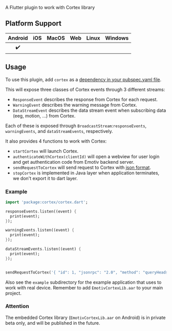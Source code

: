 A Flutter plugin to work with Cortex library

## Platform Support

| Android |  iOS  | MacOS |  Web  | Linux | Windows |
| :-----: | :---: | :---: | :---: | :---: | :-----: |
|   ✔️    |      |      |     |       |         |

## Usage

To use this plugin, add `cortex` as a [dependency in your pubspec.yaml
file](https://plus.fluttercommunity.dev/docs/overview).

This will expose three classes of Cortex events through 3 different
streams:

- `ResponseEvent` describes the response from Cortex for each request.
- `WarningEvent` describes the warning message from Cortex.
- `DataStreamEvent` describes the data stream event when subscribing data (eeg, motion, ...) from Cortex.

Each of these is exposed through `BroadcastStream`:`responseEvents`, `warningEvents`, and `dataStreamEvents`,
respectively.

It also provides 4 functions to work with Cortex:

- `startCortex` will launch Cortex.
- `authenticateWithCortex(clientId)` will open a webview for user login and get authentication code from Emotiv backend server.
- `sendRequestToCortex` will send request to Cortex with [json format](https://emotiv.gitbook.io/cortex-api/).
- `stopCortex` is implemented in Java layer when application terminates, we don't export it to dart layer.

### Example

```dart
import 'package:cortex/cortex.dart';

responseEvents.listen((event) {
  print(event);
});

warningEvents.listen((event) {
  print(event);
});

dataStreamEvents.listen((event) {
  print(event);
});


sendRequestToCortex('{ "id": 1, "jsonrpc": "2.0", "method": "queryHeadsets"}');

```

Also see the `example` subdirectory for the example application that uses to work with real device.
Remember to add `EmotivCortexLib.aar` to your main project.

### Attention

The embedded Cortex library (`EmotivCortexLib.aar` on Android) is in private beta only, and will be published in the future.
